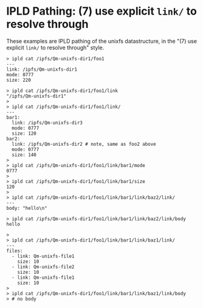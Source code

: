 # IPLD Pathing: (7) use explicit `link/` to resolve through

These examples are IPLD pathing of the unixfs datastructure, in the "(7) use explicit `link/` to resolve through" style.

```
> ipld cat /ipfs/Qm-unixfs-dir1/foo1
---
link: /ipfs/Qm-unixfs-dir1
mode: 0777
size: 220

> ipld cat /ipfs/Qm-unixfs-dir1/foo1/link
"/ipfs/Qm-unixfs-dir1"
>
> ipld cat /ipfs/Qm-unixfs-dir1/foo1/link/
---
bar1:
  link: /ipfs/Qm-unixfs-dir3
  mode: 0777
  size: 120
bar2:
  link: /ipfs/Qm-unixfs-dir2 # note, same as foo2 above
  mode: 0777
  size: 140
>
> ipld cat /ipfs/Qm-unixfs-dir1/foo1/link/bar1/mode
0777
>
> ipld cat /ipfs/Qm-unixfs-dir1/foo1/link/bar1/size
120
>
> ipld cat /ipfs/Qm-unixfs-dir1/foo1/link/bar1/link/baz2/link/
---
body: "hello\n"

> ipld cat /ipfs/Qm-unixfs-dir1/foo1/link/bar1/link/baz2/link/body
hello

>
> ipld cat /ipfs/Qm-unixfs-dir1/foo1/link/bar1/link/baz1/link/
---
files:
  - link: Qm-unixfs-file1
    size: 10
  - link: Qm-unixfs-file2
    size: 10
  - link: Qm-unixfs-file1
    size: 10
>
> ipld cat /ipfs/Qm-unixfs-dir1/foo1/link/bar1/link/baz1/link/body
> # no body
```

